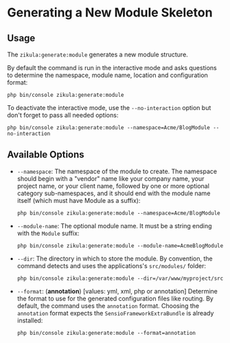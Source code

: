Generating a New Module Skeleton
================================

Usage
-----

The `zikula:generate:module` generates a new module structure.

By default the command is run in the interactive mode and asks questions to
determine the namespace, module name, location and configuration format:

    php bin/console zikula:generate:module

To deactivate the interactive mode, use the `--no-interaction` option but don't
forget to pass all needed options:

    php bin/console zikula:generate:module --namespace=Acme/BlogModule --no-interaction

Available Options
-----------------

* `--namespace`: The namespace of the module to create. The namespace should
  begin with a "vendor" name like your company name, your project name, or
  your client name, followed by one or more optional category sub-namespaces,
  and it should end with the module name itself (which must have Module as a
  suffix):

    `php bin/console zikula:generate:module --namespace=Acme/BlogModule`

* `--module-name`: The optional module name. It must be a string ending with
  the `Module` suffix:

    `php bin/console zikula:generate:module --module-name=AcmeBlogModule`

* `--dir`: The directory in which to store the module. By convention, the
  command detects and uses the applications's `src/modules/` folder:

    `php bin/console zikula:generate:module --dir=/var/www/myproject/src`

* `--format`: (**annotation**) [values: yml, xml, php or annotation]
  Determine the format to use for the generated configuration files like
  routing. By default, the command uses the `annotation` format. Choosing
  the `annotation` format expects the `SensioFrameworkExtraBundle` is
  already installed:

    `php bin/console zikula:generate:module --format=annotation`

